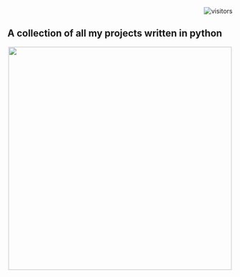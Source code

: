 <p align="right"> <img src="https://visitor-badge.laobi.icu/badge?page_id=anidimma.Python_Projects" alt="visitors"> </p>

## A collection of all my projects written in python


<p align="center"> <img src="https://media.giphy.com/media/Y3SxlCzNVV52z39d9p/giphy.gif" width="500"/> </p>
